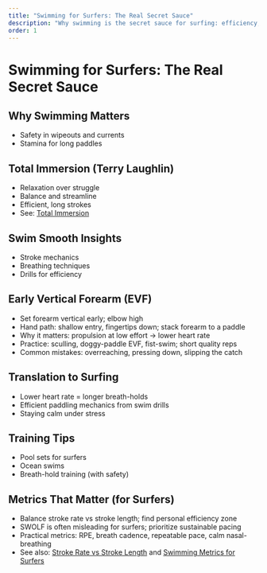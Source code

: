 ```yaml
---
title: "Swimming for Surfers: The Real Secret Sauce"
description: "Why swimming is the secret sauce for surfing: efficiency, safety, calm. Clear outlines and training ideas that translate to surfing."
order: 1
---
```


# Swimming for Surfers: The Real Secret Sauce

## Why Swimming Matters
- Safety in wipeouts and currents
- Stamina for long paddles

## Total Immersion (Terry Laughlin)
- Relaxation over struggle
- Balance and streamline
- Efficient, long strokes
- See: [Total Immersion](/guide/total-immersion)

## Swim Smooth Insights
- Stroke mechanics
- Breathing techniques
- Drills for efficiency

## Early Vertical Forearm (EVF)
- Set forearm vertical early; elbow high
- Hand path: shallow entry, fingertips down; stack forearm to a paddle
- Why it matters: propulsion at low effort → lower heart rate
- Practice: sculling, doggy-paddle EVF, fist-swim; short quality reps
- Common mistakes: overreaching, pressing down, slipping the catch

## Translation to Surfing
- Lower heart rate = longer breath-holds
- Efficient paddling mechanics from swim drills
- Staying calm under stress

## Training Tips
- Pool sets for surfers
- Ocean swims
- Breath-hold training (with safety)

## Metrics That Matter (for Surfers)
- Balance stroke rate vs stroke length; find personal efficiency zone
- SWOLF is often misleading for surfers; prioritize sustainable pacing
- Practical metrics: RPE, breath cadence, repeatable pace, calm nasal-breathing
- See also: [Stroke Rate vs Stroke Length](/guide/stroke-rate-vs-stroke-length) and [Swimming Metrics for Surfers](/guide/swimming-metrics-for-surfers)


